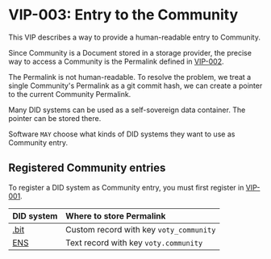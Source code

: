 # VIP-003: Entry to the Community

This VIP describes a way to provide a human-readable entry to Community.

Since Community is a Document stored in a storage provider, the precise way to access a Community is the Permalink defined in [VIP-002](/vips/VIP-002.md).

The Permalink is not human-readable. To resolve the problem, we treat a single Community's Permalink as a git commit hash, we can create a pointer to the current Community Permalink.

Many DID systems can be used as a self-sovereign data container. The pointer can be stored there.

Software `MAY` choose what kinds of DID systems they want to use as Community entry.

## Registered Community entries

To register a DID system as Community entry, you must first register in [VIP-001](/vips/VIP-001.md).

| DID system                 | Where to store Permalink                |
| :------------------------- | :-------------------------------------- |
| [.bit](http://did.id/)     | Custom record with key `voty_community` |
| [ENS](http://ens.domains/) | Text record with key `voty.community`   |
